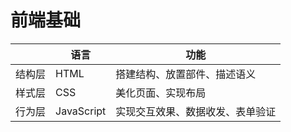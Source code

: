 # 前端基础

|        | 语言       | 功能                             |
| ------ | ---------- | -------------------------------- |
| 结构层 | HTML       | 搭建结构、放置部件、描述语义     |
| 样式层 | CSS        | 美化页面、实现布局               |
| 行为层 | JavaScript | 实现交互效果、数据收发、表单验证 |

